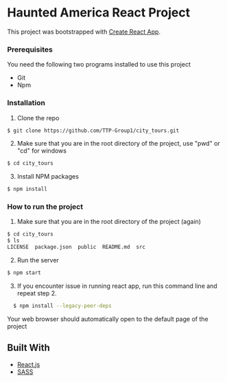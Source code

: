 # Haunted America React Project

This project was bootstrapped with [Create React App](https://github.com/facebook/create-react-app).

### Prerequisites

You need the following two programs installed to use this project

* Git
* Npm

### Installation

1. Clone the repo
  ```sh
  $ git clone https://github.com/TTP-Group1/city_tours.git
  ```
2. Make sure that you are in the root directory of the project, use "pwd" or "cd" for windows
  ```sh
  $ cd city_tours
  ```
3. Install NPM packages
  ```sh
  $ npm install
  ```

### How to run the project
1. Make sure that you are in the root directory of the project (again)
  ```sh
  $ cd city_tours
  $ ls
  LICENSE  package.json  public  README.md  src
  ```
2. Run the server
  ```sh
  $ npm start
  ```
3. If you encounter issue in running react app, run this command line and repeat step 2.
```sh
  $ npm install --legacy-peer-deps
  ```
Your web browser should automatically open to the default page of the project

## Built With
* [React.js](https://reactjs.org/)
* [SASS](https://sass-lang.com/)
